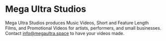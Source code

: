 # Mega Ultra Studios
Mega Ultra Studios produces Music Videos, Short and Feature Length Films, and Promotional Videos for artists, performers, and small businesses. Contact info@megaultra.space to have your videos made.
